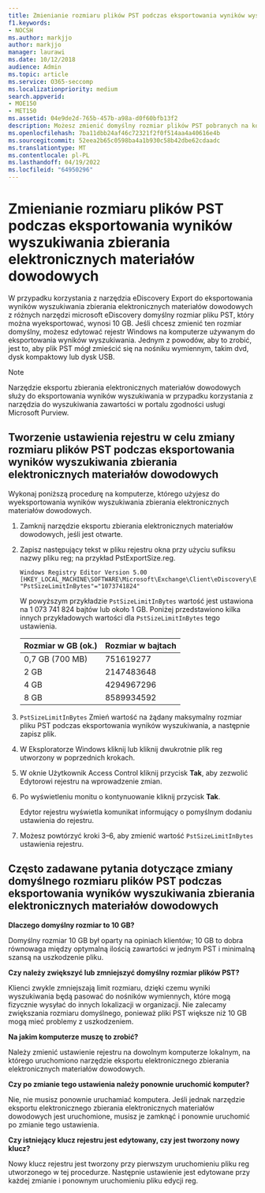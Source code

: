 ```yaml
---
title: Zmienianie rozmiaru plików PST podczas eksportowania wyników wyszukiwania zbierania elektronicznych materiałów dowodowych
f1.keywords:
- NOCSH
ms.author: markjjo
author: markjjo
manager: laurawi
ms.date: 10/12/2018
audience: Admin
ms.topic: article
ms.service: O365-seccomp
ms.localizationpriority: medium
search.appverid:
- MOE150
- MET150
ms.assetid: 04e9de2d-765b-457b-a98a-d0f60bfb13f2
description: Możesz zmienić domyślny rozmiar plików PST pobranych na komputer podczas eksportowania wyników wyszukiwania zbierania elektronicznych materiałów dowodowych.
ms.openlocfilehash: 7ba11dbb24af46c72321f2f0f514aa4a40616e4b
ms.sourcegitcommit: 52eea2b65c0598ba4a1b930c58b42dbe62cdaadc
ms.translationtype: MT
ms.contentlocale: pl-PL
ms.lasthandoff: 04/19/2022
ms.locfileid: "64950296"
---
```

# <a name="change-the-size-of-pst-files-when-exporting-ediscovery-search-results"></a>Zmienianie rozmiaru plików PST podczas eksportowania wyników wyszukiwania zbierania elektronicznych materiałów dowodowych

W przypadku korzystania z narzędzia eDiscovery Export do eksportowania wyników wyszukiwania zbierania elektronicznych materiałów dowodowych z różnych narzędzi microsoft eDiscovery domyślny rozmiar pliku PST, który można wyeksportować, wynosi 10 GB. Jeśli chcesz zmienić ten rozmiar domyślny, możesz edytować rejestr Windows na komputerze używanym do eksportowania wyników wyszukiwania. Jednym z powodów, aby to zrobić, jest to, aby plik PST mógł zmieścić się na nośniku wymiennym, takim dvd, dysk kompaktowy lub dysk USB. 
  
> [!NOTE]
> Narzędzie eksportu zbierania elektronicznych materiałów dowodowych służy do eksportowania wyników wyszukiwania w przypadku korzystania z narzędzia do wyszukiwania zawartości w portalu zgodności usługi Microsoft Purview.
  
## <a name="create-a-registry-setting-to-change-the-size-of-pst-files-when-you-export-ediscovery-search-results"></a>Tworzenie ustawienia rejestru w celu zmiany rozmiaru plików PST podczas eksportowania wyników wyszukiwania zbierania elektronicznych materiałów dowodowych

Wykonaj poniższą procedurę na komputerze, którego użyjesz do wyeksportowania wyników wyszukiwania zbierania elektronicznych materiałów dowodowych.
  
1. Zamknij narzędzie eksportu zbierania elektronicznych materiałów dowodowych, jeśli jest otwarte. 
    
2. Zapisz następujący tekst w pliku rejestru okna przy użyciu sufiksu nazwy pliku reg; na przykład PstExportSize.reg. 
    
    ```text
    Windows Registry Editor Version 5.00
    [HKEY_LOCAL_MACHINE\SOFTWARE\Microsoft\Exchange\Client\eDiscovery\ExportTool]
    "PstSizeLimitInBytes"="1073741824"
    ```

    W powyższym przykładzie  `PstSizeLimitInBytes` wartość jest ustawiona na 1 073 741 824 bajtów lub około 1 GB. Poniżej przedstawiono kilka innych przykładowych wartości dla  `PstSizeLimitInBytes` tego ustawienia. 
    
    |**Rozmiar w GB (ok.)**|**Rozmiar w bajtach**|
    |:-----|:-----|
    |0,7 GB (700 MB)  <br/> |751619277  <br/> |
    |2 GB  <br/> |2147483648  <br/> |
    |4 GB  <br/> |4294967296  <br/> |
    |8 GB  <br/> |8589934592  <br/> |
   
3. `PstSizeLimitInBytes` Zmień wartość na żądany maksymalny rozmiar pliku PST podczas eksportowania wyników wyszukiwania, a następnie zapisz plik. 
    
4. W Eksploratorze Windows kliknij lub kliknij dwukrotnie plik reg utworzony w poprzednich krokach.
    
5. W oknie Użytkownik Access Control kliknij przycisk **Tak**, aby zezwolić Edytorowi rejestru na wprowadzenie zmian. 
    
6. Po wyświetleniu monitu o kontynuowanie kliknij przycisk **Tak**.
    
    Edytor rejestru wyświetla komunikat informujący o pomyślnym dodaniu ustawienia do rejestru.
    
7. Możesz powtórzyć kroki 3–6, aby zmienić wartość  `PstSizeLimitInBytes` ustawienia rejestru. 
  
## <a name="frequently-asked-questions-about-changing-the-default-size-of-pst-files-when-you-export-ediscovery-search-results"></a>Często zadawane pytania dotyczące zmiany domyślnego rozmiaru plików PST podczas eksportowania wyników wyszukiwania zbierania elektronicznych materiałów dowodowych

 **Dlaczego domyślny rozmiar to 10 GB?**
  
Domyślny rozmiar 10 GB był oparty na opiniach klientów; 10 GB to dobra równowaga między optymalną ilością zawartości w jednym PST i minimalną szansą na uszkodzenie pliku.
  
 **Czy należy zwiększyć lub zmniejszyć domyślny rozmiar plików PST?**
  
Klienci zwykle zmniejszają limit rozmiaru, dzięki czemu wyniki wyszukiwania będą pasować do nośników wymiennych, które mogą fizycznie wysyłać do innych lokalizacji w organizacji. Nie zalecamy zwiększania rozmiaru domyślnego, ponieważ pliki PST większe niż 10 GB mogą mieć problemy z uszkodzeniem.
  
 **Na jakim komputerze muszę to zrobić?**
  
Należy zmienić ustawienie rejestru na dowolnym komputerze lokalnym, na którego uruchomiono narzędzie eksportu elektronicznego zbierania elektronicznych materiałów dowodowych.
  
 **Czy po zmianie tego ustawienia należy ponownie uruchomić komputer?**
  
Nie, nie musisz ponownie uruchamiać komputera. Jeśli jednak narzędzie eksportu elektronicznego zbierania elektronicznych materiałów dowodowych jest uruchomione, musisz je zamknąć i ponownie uruchomić po zmianie tego ustawienia.
  
 **Czy istniejący klucz rejestru jest edytowany, czy jest tworzony nowy klucz?**
  
Nowy klucz rejestru jest tworzony przy pierwszym uruchomieniu pliku reg utworzonego w tej procedurze. Następnie ustawienie jest edytowane przy każdej zmianie i ponownym uruchomieniu pliku edycji reg.
